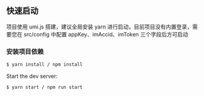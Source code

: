 ## 快速启动
项目使用 umi.js 搭建，建议全局安装 yarn 进行启动，目前项目没有内置登录，需要您在 src/config 中配置 appKey、imAccid、imToken 三个字段后方可启动


### 安装项目依赖

```bash
$ yarn install / npm install 
```

Start the dev server:

```bash
$ yarn start / npm run start
```
